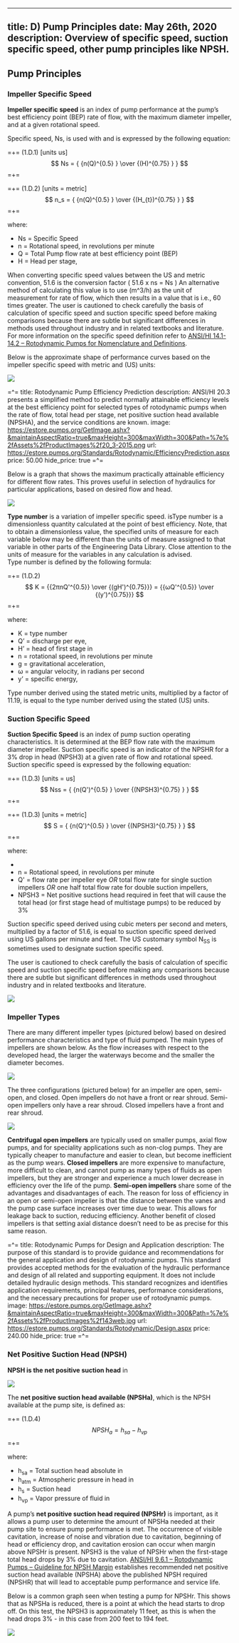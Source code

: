 -----
title: D) Pump Principles
date: May 26th, 2020
description: Overview of specific speed, suction specific speed, other pump principles like NPSH.
-----

## Pump Principles

### Impeller Specific Speed 

**Impeller specific speed** is an index of pump performance at the pump’s best efficiency point (BEP) rate of flow, with the maximum diameter impeller, and at a given rotational speed. 

Specific speed, Ns, is used with <units us = "US customary units" metric = "metric customary units"/> and is expressed by the following equation:

=+=
<span class= equation-label >(1.D.1)</span>
[units us]
$$ Ns = { {n(Q)^{0.5} } \over {(H)^{0.75} } } $$ 
=+=

=+=
<span class= equation-label >(1.D.2)</span>
[units = metric]
$$ n_s = { {n(Q)^{0.5} } \over {(H_{t})^{0.75} } } $$
=+=

where:

- Ns = Specific Speed  
- n = Rotational speed, in revolutions per minute 
- Q = Total Pump flow rate at best efficiency point (BEP) <units us = "in gallons per minute" metric = "in cubic meters per second"/> 
- H = Head per stage, <units us = "in feet" metric = "in meters"/> 



When converting specific speed values between the US and metric convention, 51.6 is the conversion factor (  51.6 x ns  = Ns )
An alternative method of calculating this value is to use (m^3/h) as the unit of measurement for rate of flow, which then results in a value that is i.e., 60 times greater.
The user is cautioned to check carefully the basis of calculation of specific speed and suction specific speed before making comparisons because there are subtle but significant 
differences in methods used throughout industry and in related textbooks and literature.  For more information on the specific speed definition refer to 
<a href="https://estore.pumps.org/Standards/Rotodynamic/NomenclaturePDF.aspx" target="_blank">ANSI/HI 14.1-14.2 – Rotodynamic Pumps for Nomenclature and Definitions</a>.


<units us = "When calculating the value for specific speed and suction specific speed, the unit of measurement used for rate of flow is defined in US gallons per minute (gpm)." 
metric= " When calculating the value for specific speed and suction specific speed, the unit of measurement used within this standard for rate of flow is cubic meters per second (m3/s).
An alternative method of calculating this value is to use (m3/h) as the unit of measurement for rate of flow, which then results in a value that is i.e., 60 times greater."/>

Below is the approximate shape of performance curves based on the impeller specific speed with metric and (US) units:

![](specific-speed-charts.PNG "")

=^=
title: Rotodynamic Pump Efficiency Prediction
description: ANSI/HI 20.3 presents a simplified method to predict normally attainable efficiency levels at the best efficiency point for selected types of rotodynamic pumps when the rate of flow, total head per stage, net positive suction head available (NPSHA), and the service conditions are known.
image: https://estore.pumps.org/GetImage.ashx?&maintainAspectRatio=true&maxHeight=300&maxWidth=300&Path=%7e%2fAssets%2fProductImages%2f20_3-2015.png
url: https://estore.pumps.org/Standards/Rotodynamic/EfficiencyPrediction.aspx
price: 50.00
hide_price: true
=^=

Below is a graph that shows the maximum practically attainable efficiency for different flow rates. This proves useful in selection of hydraulics for 
particular applications, based on desired flow and head.

![](specific-speed-eff.png "")

**Type number** is a variation of impeller specific speed. isType number is a dimensionless quantity calculated at the point of best efficiency. 
Note, that to obtain a dimensionless value, the specified units of measure for each variable below may be different than the units of measure assigned 
to that variable in other parts of the Engineering Data Library.  Close attention to the units of measure for the variables in any calculation is advised.  
Type number is  defined by the following formula:

=+=
<span class= equation-label >(1.D.2)</span>
$$ K = {{2πnQ'^{0.5}} \over {(gH')^{0.75}}} = {{ωQ'^{0.5}} \over {(y')^{0.75}}} $$
=+=

where:

- K = type number
- Q’ = discharge per eye, <units us = "in cubic feet per second" metric = "in cubic meters per second"/>
- H’ = head of first stage in <units us = "feet" metric = "meters"/>
- n = rotational speed, in revolutions per minute
- g = gravitational acceleration, <units us = "in feet per second squared" metric = "in meters per second squared "/>
- ω = angular velocity, in radians per second
- y’ = specific energy, <units us = "in British thermal unit per pound mass" metric = "in kilojoules per kilogram"/>

Type number derived using the stated metric units, multiplied by a factor of 11.19, is equal to the type number derived using the stated (US) units.

### Suction Specific Speed

**Suction Specific Speed** is an index of pump suction operating characteristics.
It is determined at the BEP flow rate with the maximum diameter impeller.
Suction specific speed is an indicator of the NPSHR for a 3% drop in head (NPSH3) at a given
rate of flow and rotational speed. Suction specific speed is expressed by the following equation:

=+=
<span class= equation-label >(1.D.3)</span>
[units = us]
$$ Nss = { {n(Q')^{0.5} } \over {(NPSH3)^{0.75} } } $$
=+=

=+=
<span class= equation-label >(1.D.3)</span>
[units = metric]
$$ S = { {n(Q')^{0.5} } \over {(NPSH3)^{0.75} } } $$
=+=

where:

- <units us = "Nss = Suction Specific Speed" metric = "S = Suction Specific Speed"/>
- n = Rotational speed, in revolutions per minute
- Q' = flow rate per impeller eye *OR* total flow rate for single suction impellers *OR* one half total flow rate for double suction impellers, <units us = "in US gallons per minute" metric = "in cubic meters per second"/>
- NPSH3 = Net positive suctions head required in feet that will cause the total head (or first stage head of multistage pumps) to be reduced by 3%

Suction specific speed derived using cubic meters per second and meters, multiplied by a factor of 51.6, is equal to suction specific speed derived using US gallons per minute and feet. The US customary symbol N<sub>SS</sub> is sometimes used to designate suction specific speed.

The user is cautioned to check carefully the basis of calculation of specific speed and suction specific speed before making any comparisons because there are subtle but significant differences in methods used throughout industry and in related textbooks and literature.

![](stable-window.png "")

### Impeller Types

There are many different impeller types (pictured below) based on desired performance characteristics and type of fluid pumped. The main types of impellers are shown below. 
As the flow increases with respect to the developed head, the larger the waterways become and the smaller the diameter becomes.

![](impeller-types.png "")

The three configurations (pictured below) for an impeller are open, semi-open, and closed. Open impellers do not have a front or rear shroud. Semi-open impellers only have a
rear shroud. Closed impellers have a front and rear shroud.

![](impeller-configs.png "")

**Centrifugal open impellers** are typically used on smaller pumps, axial flow pumps, and for speciality applications such as non-clog pumps. They are typically cheaper to 
manufacture and easier to clean, but become inefficient as the pump wears. **Closed impellers** are more expensive to manufacture, more difficult to clean, and cannot pump
as many types of fluids as open impellers, but they are stronger and experience a much lower decrease in efficiency over the life of the pump. **Semi-open impellers** 
share some of the advantages and disadvantages of each. The reason for loss of efficiency in an open or semi-open impeller is that the distance between the vanes and 
the pump case surface increases over time due to wear. This allows for leakage back to suction, reducing efficiency. Another benefit of closed impellers is that 
setting axial distance doesn’t need to be as precise for this same reason.

=^=
title: Rotodynamic Pumps for Design and Application
description: The purpose of this standard is to provide guidance and recommendations for the general application and design of rotodynamic pumps. This standard provides accepted methods for the evaluation of the hydraulic performance and design of all related and supporting equipment. It does not include detailed hydraulic design methods. This standard recognizes and identifies application requirements, principal features, performance considerations, and the necessary precautions for proper use of rotodynamic pumps.
image: https://estore.pumps.org/GetImage.ashx?&maintainAspectRatio=true&maxHeight=300&maxWidth=300&Path=%7e%2fAssets%2fProductImages%2f143web.jpg
url: https://estore.pumps.org/Standards/Rotodynamic/Design.aspx
price: 240.00
hide_price: true
=^=

### Net Positive Suction Head (NPSH)

**NPSH is the net positive suction head** in <units us = "feet (US). Impellers require a certain amount of head at suction beyond the vapor pressure of the pumped
fluid in order to operate properly. This is due to the fact that there is a drop in pressure as the flow enters the eye of the impeller. If the flow’s pressure drops 
below the vapor pressure of the fluid being pumped, bubbles can form – a phenomenon called cavitation. These bubbles collapse with high energy and can cause damage to
the surrounding parts of the pump through cavitation erosion. In addition to direct damage to the waterways, cavitation can cause higher vibration leading to damage 
to other parts as the pump such as seals and bearings. Below is a simplified graph showing the pressure of a fluid as it moves through a pump, with the bottom graph
showing the fluid reaching a pressure below that of its vapor pressure, causing cavitation." metric = "meters (metric). Impellers require a certain amount of head at suction beyond the vapor pressure of the pumped
fluid in order to operate properly. This is due to the fact that there is a drop in pressure as the flow enters the eye of the impeller. If the flow’s pressure drops 
below the vapor pressure of the fluid being pumped, bubbles can form – a phenomenon called cavitation. These bubbles collapse with high energy and can cause damage to
the surrounding parts of the pump through cavitation erosion. In addition to direct damage to the waterways, cavitation can cause higher vibration leading to damage 
to other parts as the pump such as seals and bearings. Below is a simplified graph showing the pressure of a fluid as it moves through a pump, with the bottom graph
showing the fluid reaching a pressure below that of its vapor pressure, causing cavitation."/>

![](bubble-formation.png "")

The **net positive suction head available (NPSHa)**, which is the NPSH available at the pump site, is defined as:

=+=
<span class= equation-label >(1.D.4)</span>
$$ NPSH_{a} = {h_{sa}} - {h_{vp}} $$
=+=

where:

- h<sub>sa</sub> = Total suction head absolute in <units us = "feet = h_atm_ + h_s_" metric = "meters =  h_atm_ + h_s_"/>
- h<sub>atm</sub> = Atmospheric pressure in head in <units us = "feet" metric = "meters"/>
- h<sub>s</sub> = Suction head
- h<sub>vp</sub> = Vapor pressure of fluid in <units us = "feet of head" metric = "meters of head"/>

A pump’s **net positive suction head required (NPSHr)** is important, as it allows a pump user to determine the amount of NPSHa needed at their pump site to ensure pump
performance is met. The occurrence of visible cavitation, increase of noise and vibration due to cavitation, beginning of head or efficiency drop, and cavitation 
erosion can occur when margin above NPSHr is present. NPSH3 is the value of NPSHr when the first-stage total head drops by 3% due to cavitation. 
<a href="https://estore.pumps.org/Standards/Rotodynamic/NPSH.aspx" target="_blank">ANSI/HI 9.6.1 – Rotodynamic Pumps – Guideline for NPSH Margin</a> establishes
recommended net positive suction head available (NPSHA) above the published NPSH required (NPSHR) that will lead to acceptable pump performance and service life.

Below is a common graph seen when testing a pump for NPSHr. This shows that as NPSHa is reduced, there is a point at which the head starts to drop off. On this test,
the NPSH3 is approximately 11 feet, as this is when the head drops 3% - in this case from 200 feet to 194 feet.

![](NPSHr-test.png "")

